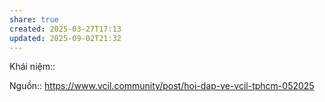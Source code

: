 ```yaml
---
share: true
created: 2025-03-27T17:13
updated: 2025-09-02T21:32
---
```

Khái niệm:: 

Nguồn:: https://www.vcil.community/post/hoi-dap-ve-vcil-tphcm-052025